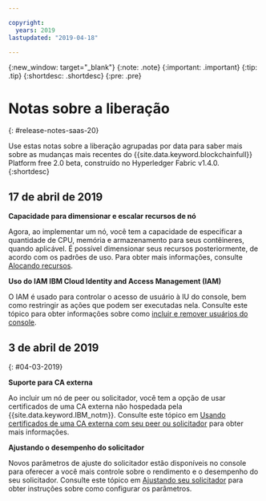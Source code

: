 ```yaml
---

copyright:
  years: 2019
lastupdated: "2019-04-18"

---
```


{:new_window: target="_blank"}
{:note: .note}
{:important: .important}
{:tip: .tip}
{:shortdesc: .shortdesc}
{:pre: .pre}

# Notas sobre a liberação
{: #release-notes-saas-20}

Use estas notas sobre a liberação agrupadas por data para saber mais sobre as mudanças mais recentes do {{site.data.keyword.blockchainfull}} Platform free 2.0 beta, construído no Hyperledger Fabric v1.4.0.
{:shortdesc}


## 17 de abril de 2019

**Capacidade para dimensionar e escalar recursos de nó**  

Agora, ao implementar um nó, você tem a capacidade de especificar a quantidade de CPU, memória e armazenamento para seus contêineres, quando aplicável. É possível dimensionar seus recursos posteriormente, de acordo com os padrões de uso. Para obter mais informações, consulte [Alocando recursos](/docs/services/blockchain?topic=blockchain-ibp-console-govern#ibp-console-govern-orderer-allocate-resources).

**Uso do IAM IBM Cloud Identity and Access Management (IAM)**  

O IAM é usado para controlar o acesso de usuário à IU do console, bem como restringir as ações que podem ser executadas nela.  Consulte este tópico para obter informações sobre como [incluir e remover usuários do console](/docs/services/blockchain?topic=blockchain-ibp-console-manage-console#ibp-console-manage-console-add-remove).

## 3 de abril de 2019
{: #04-03-2019}

**Suporte para CA externa**

Ao incluir um nó de peer ou solicitador, você tem a opção de usar certificados de uma CA externa não hospedada pela {{site.data.keyword.IBM_notm}}. Consulte este tópico em [Usando certificados de uma CA externa com seu peer ou solicitador](/docs/services/blockchain?topic=blockchain-ibp-console-build-network#ibp-console-build-network-third-party-ca) para obter mais informações.

**Ajustando o desempenho do solicitador**

Novos parâmetros de ajuste do solicitador estão disponíveis no console para oferecer a você mais controle sobre o rendimento e o desempenho do seu solicitador. Consulte este tópico em [Ajustando seu solicitador](/docs/services/blockchain?topic=blockchain-ibp-console-govern#ibp-console-govern-orderer-tuning) para obter instruções sobre como configurar os parâmetros.
